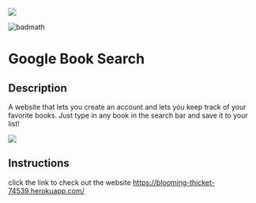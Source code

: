 <img src="https://i.imgur.com/cwLTOc4.png"/></a>

![badmath](https://img.shields.io/badge/License-MIT-blue)

# Google Book Search

## Description
A website that lets you create an account and lets you keep track of your favorite books.
Just type in any book in the search bar and save it to your list!

<img src="https://i.imgur.com/M3wy7FU.png" />

## Instructions
click the link to check out the website https://blooming-thicket-74539.herokuapp.com/
